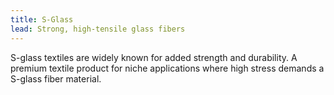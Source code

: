 ```yaml
---
title: S-Glass
lead: Strong, high-tensile glass fibers
---
```

S-glass textiles are widely known for added strength and durability. A premium textile product for niche applications where high stress demands a S-glass fiber material.
